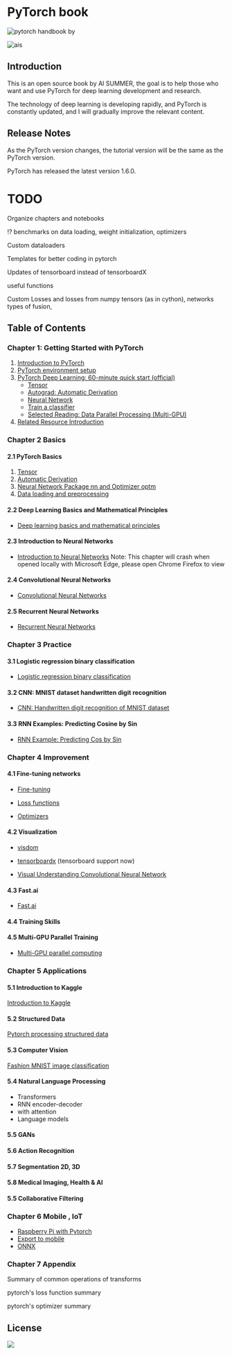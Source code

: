 # PyTorch book 

![pytorch](https://raw.githubusercontent.com/pytorch/pytorch/master/docs/source/_static/img/pytorch-logo-dark.png)
handbook by



![ais](ais.png)
##  Introduction
This is an open source book by AI SUMMER, the goal is to help those who want and use PyTorch for deep learning development and research.

The technology of deep learning is developing rapidly, and PyTorch is constantly updated, and I will gradually improve the relevant content.

## Release Notes
As the PyTorch version changes, the tutorial version will be the same as the PyTorch version.

PyTorch has released the latest version 1.6.0.



# TODO
Organize chapters and notebooks

!? benchmarks on data loading, weight initialization, optimizers

Custom dataloaders

Templates for better coding in pytorch

Updates of tensorboard instead of tensorboardX

useful functions

Custom Losses and losses from numpy tensors (as in cython), networks types of fusion, 


## Table of Contents

### Chapter 1: Getting Started with PyTorch

1. [Introduction to PyTorch](chapter1/1.1-pytorch-introduction.md)
1. [PyTorch environment setup](chapter1/1.2-pytorch-installation.md)
1. [PyTorch Deep Learning: 60-minute quick start (official)](chapter1/1.3-deep-learning-with-pytorch-60-minute-blitz.md)  
    - [Tensor](chapter1/1_tensor_tutorial.ipynb)
    - [Autograd: Automatic Derivation](chapter1/2_autograd_tutorial.ipynb)
    - [Neural Network](chapter1/3_neural_networks_tutorial.ipynb)
    - [Train a classifier](chapter1/4_cifar10_tutorial.ipynb)
    - [Selected Reading: Data Parallel Processing (Multi-GPU)](chapter1/5_data_parallel_tutorial.ipynb)
1. [Related Resource Introduction](chapter1/1.4-pytorch-resource.md)

### Chapter 2 Basics
#### 2.1 PyTorch Basics
1. [Tensor](chapter2/2.1.1.pytorch-basics-tensor.ipynb)
1. [Automatic Derivation](chapter2/2.1.2-pytorch-basics-autograd.ipynb)
1. [Neural Network Package nn and Optimizer optm](chapter2/2.1.3-pytorch-basics-nerual-network.ipynb)
1. [Data loading and preprocessing](chapter2/2.1.4-pytorch-basics-data-loader.ipynb)
#### 2.2 Deep Learning Basics and Mathematical Principles

- [Deep learning basics and mathematical principles](chapter2/2.2-deep-learning-basic-mathematics.ipynb)

#### 2.3 Introduction to Neural Networks

- [Introduction to Neural Networks](chapter2/2.3-deep-learning-neural-network-introduction.ipynb) 
Note: This chapter will crash when opened locally with Microsoft Edge, please open Chrome Firefox to view

#### 2.4 Convolutional Neural Networks

- [Convolutional Neural Networks](chapter2/2.4-cnn.ipynb)

#### 2.5 Recurrent Neural Networks

- [Recurrent Neural Networks](chapter2/2.5-rnn.ipynb)

### Chapter 3 Practice
#### 3.1 Logistic regression binary classification

- [Logistic regression binary classification](chapter3/3.1-logistic-regression.ipynb)


#### 3.2 CNN: MNIST dataset handwritten digit recognition

- [CNN: Handwritten digit recognition of MNIST dataset](chapter3/3.2-mnist.ipynb)

#### 3.3 RNN Examples: Predicting Cosine by Sin

- [RNN Example: Predicting Cos by Sin](chapter3/3.3-rnn.ipynb)

### Chapter 4 Improvement
#### 4.1 Fine-tuning networks

- [Fine-tuning](chapter4/4.1-fine-tuning.ipynb)

- [Loss functions]()
- [Optimizers]()
#### 4.2 Visualization

- [visdom](chapter4/4.2.1-visdom.ipynb)

- [tensorboardx](chapter4/4.2.2-tensorboardx.ipynb)
(tensorboard support now)
- [Visual Understanding Convolutional Neural Network](chapter4/4.2.3-cnn-visualizing.ipynb)

#### 4.3 Fast.ai
- [Fast.ai](chapter4/4.3-fastai.ipynb)
#### 4.4 Training Skills

#### 4.5 Multi-GPU Parallel Training
- [Multi-GPU parallel computing](chapter4/4.5-multiply-gpu-parallel-training.ipynb)

### Chapter 5 Applications
#### 5.1 Introduction to Kaggle
[Introduction to Kaggle](chapter5/5.1-kaggle.md)
#### 5.2 Structured Data
[Pytorch processing structured data](chapter5/5.2-Structured-Data.ipynb)
#### 5.3 Computer Vision
[Fashion MNIST image classification](chapter5/5.3-Fashion-MNIST.ipynb)
#### 5.4 Natural Language Processing
- Transformers
- RNN encoder-decoder
- with attention
- Language models

#### 5.5 GANs

#### 5.6 Action Recognition

#### 5.7 Segmentation 2D, 3D

#### 5.8 Medical Imaging, Health & AI

#### 5.5 Collaborative Filtering

### Chapter 6 Mobile , IoT
- [Raspberry Pi with Pytorch](pi/)
- [Export to mobile]()
- [ONNX]()

### Chapter 7 Appendix



Summary of common operations of transforms

pytorch's loss function summary

pytorch's optimizer summary

## License


![](https://i.creativecommons.org/l/by-nc-sa/3.0/88x31.png)

